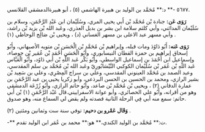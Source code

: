٥٦٧٧ -** د:** مُحَمَّد بن الوليد بن هبيرة الهاشمي (٥) ، أبو هبيرةالدمشقي القلانسي.

**رَوَى عَن:** جنادة بْن مُحَمَّد بْن أَبي يحيى المري، وسُلَيْمان ابن عَبْدِ الرَّحْمَنِ، وسلام بن سُلَيْمان المدائني، وأبي كلثم سلامة ابن بشر بن بديل العذري، وعَبد الله بْن يزيد بْن راشد، وأبي مسهر عبد الاعلى بن مسهر الغساني (د) ، ويحيى بْن صَالِح الوحاظي (١) .

**رَوَى عَنه:** أَبُو دَاوُدَ ومات قبله، وإبراهيم بْن مُحَمَّد بْن الْحَسَن بْن متويه الأصبهاني، وأَبُو إسحاق إبراهيم بن حمزة القطان النيسابوري، وأَبُو الْحَسَن أَحْمَد بْن عُمَير بْن جوصاء، وإسماعيل ابن أَحْمَدَ بن إسماعيل الواسطي، وأَبُو بَكْر عَبد اللَّهِ بْن أَبي دَاوُد، وأَبُو الْعَبَّاس عَبد اللَّهِ بْن عُمَر بْن سُلَيْمان الكوكبي النَّيْسَابُورِيّ وعَبد الله بْن مُحَمَّد بن سلم المقدسي، وعبد الصمد بن مُحَمَّد العينوني المقدسي، وعلي بن سراج المِصْرِي، وعلي بن سَعِيد بْن بشير الرازي، ومحمد بن الحسين بن الحسن البرذعي، وأبو زكريا يحيى بن عبد الرَّحْمَنِ بن عمارة الدقاني (٢) ، ويحيى بْن مُحَمَّد بْن صاعد، وأَبُو حاتم الرازي، وأَبُو زُرْعَة الدمشقي وهو من أقرانه، وأَبُو علي الحصائري، وأبو عوانة الاسفراييني.قال عَبْد الرَّحْمَنِ (١) بْن أَبي حاتم: سمع منه أبي فِي الرحلة الثانية قصدته ولم يقض لي السماع منه، وهو صدوق.

**وَقَال عَمْرو بن دحيم:** توفي سنة ست وثمانين ومئتين (٢) .

-** ت:** مُحَمَّد بن الوليد الكندي،** هو:** محمد بن عُمَر ابن الوليد تقدم.